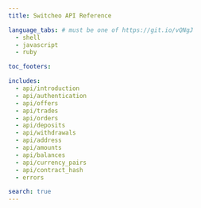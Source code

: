 ```yaml
---
title: Switcheo API Reference

language_tabs: # must be one of https://git.io/vQNgJ
  - shell
  - javascript
  - ruby

toc_footers:

includes:
  - api/introduction
  - api/authentication
  - api/offers
  - api/trades
  - api/orders
  - api/deposits
  - api/withdrawals
  - api/address
  - api/amounts
  - api/balances
  - api/currency_pairs
  - api/contract_hash
  - errors

search: true
---
```

